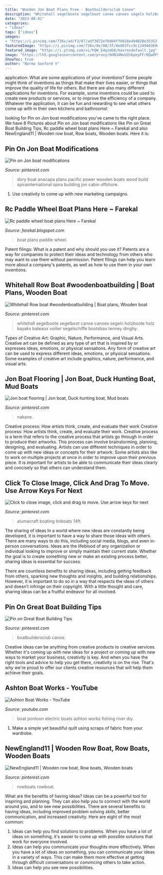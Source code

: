 ```yaml
---
title: "Wooden Jon Boat Plans Free - Boatbuildersclub Canoe"
description: "Whitehall segelboote segelboot canoe canoes segeln holzboote holz kayaks bateaux voilier segelschiffe bootsbau tenney dinghy"
date: "2023-08-01"
categories:
- "ideas"
tags: ["ideas"]
images:
- "https://i.pinimg.com/736x/ad/f3/87/adf3872ef0d04ffb016e494828e35353.jpg"
featuredImage: "https://i.pinimg.com/736x/8e/08/3f/8e083fcc9c12494036948fc49d683153.jpg"
featured_image: "https://i.ytimg.com/vi/hQW_E4qimb8/maxresdefault.jpg"
image: "https://lh5.googleusercontent.com/proxy/OdN34NvUZnbpeyFFr0QwOF9L_Smq9hiUx6tV2xUB8DCmRiwTBsq2HTX8gdMkNURNp44sqE1dlKTYyLrW2VdqOU7eVwf_R_Ahq62tR50=w1200-h630-p-k-no-nu"
ShowToc: true
author: "Norma Sanford V"
---
```



application: What are some applications of your inventions?
Some people might think of inventions as things that make their lives easier, or things that improve the quality of life for others. But there are also many different applications for inventions. For example, some inventions could be used to create new products or services, or to improve the efficiency of a company. Whatever the application, it can be fun and rewarding to see what others come up with in their own kitchens and bathrooms!

	

		
looking for Pin on Jon boat modifications you've came to the right place. We have 8 Pictures about Pin on Jon boat modifications like Pin on Great Boat Building Tips, Rc paddle wheel boat plans Here ~ Farekal and also NewEngland11 | Wooden row boat, Row boats, Wooden boats. Here it is:
		
    
## Pin On Jon Boat Modifications

<img loading=lazy src="https://i.pinimg.com/736x/7b/f9/c6/7bf9c62d743c9b39bab7628f41b254a2.jpg" onerror="this.onerror=null;this.src='https://tse4.mm.bing.net/th?id=OIP._hyoHh27hnyQgCthcfTR6gHaGE&amp;pid=15.1';" alt="Pin on Jon boat modifications">

_Source: pinterest.com_

>dory boat anacapa plans pacific power wooden boats wood build spirainternational spira building jon cabin offshore. 

	

1. Use creativity to come up with new marketing campaigns.

    
## Rc Paddle Wheel Boat Plans Here ~ Farekal

<img loading=lazy src="https://lh5.googleusercontent.com/proxy/OdN34NvUZnbpeyFFr0QwOF9L_Smq9hiUx6tV2xUB8DCmRiwTBsq2HTX8gdMkNURNp44sqE1dlKTYyLrW2VdqOU7eVwf_R_Ahq62tR50=w1200-h630-p-k-no-nu" onerror="this.onerror=null;this.src='https://tse4.mm.bing.net/th?id=OIP.Lppv4s2MOOffcLh6ot7GLgHaFj&amp;pid=15.1';" alt="Rc paddle wheel boat plans Here ~ Farekal">

_Source: farekal.blogspot.com_

>boat plans paddle wheel. 

	

Patent filings: What is a patent and why should you use it?
Patents are a way for companies to protect their ideas and technology from others who may want to use them without permission. Patent filings can help you learn more about a company's patents, as well as how to use them in your own inventions.

    
## Whitehall Row Boat #woodenboatbuilding | Boat Plans, Wooden Boat

<img loading=lazy src="https://i.pinimg.com/736x/8e/08/3f/8e083fcc9c12494036948fc49d683153.jpg" onerror="this.onerror=null;this.src='https://tse4.mm.bing.net/th?id=OIP.gjk_uzyYYBRa6AihqtiIYgHaIv&amp;pid=15.1';" alt="Whitehall Row boat #woodenboatbuilding | Boat plans, Wooden boat">

_Source: pinterest.com_

>whitehall segelboote segelboot canoe canoes segeln holzboote holz kayaks bateaux voilier segelschiffe bootsbau tenney dinghy. 

	

Types of Creative Art: Graphic, Nature, Performance, and Visual Arts.
Creative art can be defined as any type of art that is inspired by or expresses ideas, emotions, or physical sensations. Any form of creative art can be used to express different ideas, emotions, or physical sensations. Some examples of creative art include graphics, nature, performance, and visual arts.

    
## Jon Boat Flooring | Jon Boat, Duck Hunting Boat, Mud Boats

<img loading=lazy src="https://i.pinimg.com/originals/11/f4/55/11f4556a11740e1cf94488e292edc466.jpg" onerror="this.onerror=null;this.src='https://tse3.mm.bing.net/th?id=OIP.mTdrWYEJMnKOQMkTMzZciQHaJ4&amp;pid=15.1';" alt="Jon boat flooring | Jon boat, Duck hunting boat, Mud boats">

_Source: pinterest.com_

>nakane. 

	

Creative process: How artists think, create, and evaluate their work
Creative process: How artists think, create, and evaluate their work.
Creative process is a term that refers to the creative process that artists go through in order to produce their artworks. This process can involve brainstorming, planning, designing, and evaluating. Artists can use different techniques in order to come up with new ideas or concepts for their artwork. Some artists also like to work on multiple projects at once in order to improve upon their previous piece. It is important for artists to be able to communicate their ideas clearly and concisely so that others can understand them.

    
## Click To Close Image, Click And Drag To Move. Use Arrow Keys For Next

<img loading=lazy src="https://i.pinimg.com/736x/ad/f3/87/adf3872ef0d04ffb016e494828e35353.jpg" onerror="this.onerror=null;this.src='https://tse3.mm.bing.net/th?id=OIP.TH3thDtDfLSn0bQWVI01DgHaJ4&amp;pid=15.1';" alt="Click to close image, click and drag to move. Use arrow keys for next">

_Source: pinterest.com_

>alumacraft boating tinboats 14ft. 

	

The sharing of ideas
In a world where new ideas are constantly being developed, it is important to have a way to share those ideas with others. There are many ways to do this, including social media, blogs, and even in-person conversations.
Ideas are the lifeblood of any organization or individual looking to improve or simply maintain their current state. Whether the goal is to create something new or make an existing process better, sharing ideas is essential for success.

There are countless benefits to sharing ideas, including getting feedback from others, sparking new thoughts and insights, and building relationships. However, it is important to do so in a way that respects the ideas of others and doesn’t infringe on their copyright. With a little thought and care, sharing ideas can be a fruitful endeavor for all involved.

    
## Pin On Great Boat Building Tips

<img loading=lazy src="https://i.pinimg.com/originals/fe/81/8d/fe818d3ec4f584c0628a8abea312e782.jpg" onerror="this.onerror=null;this.src='https://tse4.mm.bing.net/th?id=OIP.pcDhVcRGA3uJc-e_vJMhcgHaDP&amp;pid=15.1';" alt="Pin on Great Boat Building Tips">

_Source: pinterest.com_

>boatbuildersclub canoe. 

	

Creative ideas can be anything from creative products to creative services. Whether it's coming up with new ideas for a project or coming up with new ways to market your business, creativity is key. And when you have the right tools and advice to help you get there, creativity is on the rise. That's why we're proud to offer our clients creative resources that will help them achieve their goals.

    
## Ashton Boat Works - YouTube

<img loading=lazy src="https://i.ytimg.com/vi/hQW_E4qimb8/maxresdefault.jpg" onerror="this.onerror=null;this.src='https://tse3.mm.bing.net/th?id=OIP.t1gWOxN8Bdqd8JyQ1MmlbgHaEK&amp;pid=15.1';" alt="Ashton Boat Works - YouTube">

_Source: youtube.com_

>boat pontoon electric boats ashton works fishing river diy. 

	

1. Make a simple yet beautiful quilt using scraps of fabric from your wardrobe.

    
## NewEngland11 | Wooden Row Boat, Row Boats, Wooden Boats

<img loading=lazy src="https://i.pinimg.com/736x/2e/55/c0/2e55c07f6beed185c6fcc2cb74508406--wooden-boats.jpg" onerror="this.onerror=null;this.src='https://tse3.mm.bing.net/th?id=OIP.JU60pa4tPq372xIzCn8s7QHaE7&amp;pid=15.1';" alt="NewEngland11 | Wooden row boat, Row boats, Wooden boats">

_Source: pinterest.com_

>rowboats rowboat. 

	

What are the benefits of having ideas?
Ideas can be a powerful tool for inspiring and planning. They can also help you to connect with the world around you, and to see new possibilities. There are several benefits to having ideas, including improved problem solving skills, better communication, and increased creativity. Here are eight of the most common: 
1. Ideas can help you find solutions to problems. When you have a lot of ideas on something, it's easier to come up with possible solutions that work for everyone involved.
2. Ideas can help you communicate your thoughts more effectively. When you have a lot of ideas on something, you can communicate your ideas in a variety of ways. This can make them more effective at getting through difficult conversations or convincing others to take action. 
3. Ideas can help you see new possibilities.

